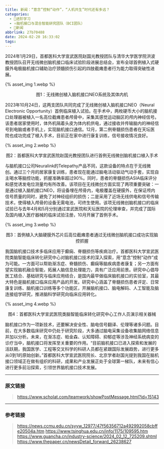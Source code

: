 ```yaml
---
title: 新闻：“意念”控制“动作”，“人机共生”时代还有多远？
categories:
  - 🌙进阶学习
  - ⭐脑机接口与混合智能研究团队（BCI团队）
  - 💫新闻
abbrlink: 27b70488
date: 2024-02-20 16:33:02
tags:
---
```


2024年1月29日，首都医科大学宣武医院赵国光教授团队与清华大学医学院洪波教授团队召开无线微创脑机接口临床试验阶段进展总结会，宣布全球首例植入式硬膜外电极脑机接口辅助治疗颈髓损伤引起的四肢截瘫患者行为能力取得突破性进展。

{% asset_img 1.webp %}
<div align='center'>图1：无线微创植入脑机接口NEO系统及其体内机</div>

<!--more-->

2023年10月24日，这两支团队共同完成了无线微创植入脑机接口NEO（Neural Electronic Opportunity）首例临床植入试验。在手术中，两枚硬币大小的脑机接口处理器被植入一名高位截瘫患者颅骨中，采集其感觉运动脑区的颅内神经信号。该患者居家使用时，体外机隔着头皮为体内机供电，通过接收并传输脑内的神经信号到电脑或者手机上，实现脑机接口通信。12月，第二例脊髓损伤患者在天坛医院也成功完成了植入手术，目前正在家中进行康复训练，信号接收情况良好。

{% asset_img 2.webp %}
<div align='center'>图2：首都医科大学宣武医院赵国光教授团队进行首例无线微创脑机接口植入手术</div>

与脑机接口公司Neuralink的Telepathy产品不同，这款设备的特点在于无线微创。通过三个月的居家康复训练，患者现在能通过脑电活动驱动气动手套，实现自主喝水等脑控功能，抓握准确率超过90%。同时，患者的脊髓损伤ASIA临床评分和感觉诱发电位测量均有所改善。该项目在无线微创方面实现了两项重要突破：一是通过植入脑机接口NEO，将设备埋在颅骨内，电极覆盖在硬膜外，在保证颅内信号质量的同时，避免了对神经组织的损伤；二是采用了近场无线供电和信号传输技术，使得植入颅骨的设备无需电池，可终生使用。该项无线微创脑机接口的临床试验已与去年4月和5月分别通过宣武医院和天坛医院的伦理审查，并完成了国际及国内植入医疗器械的临床试验注册，10月开展了首例手术。

{% asset_img 3.webp %}
<div align='center'>图3：首例植入大脑硬膜外芯片后高位截瘫患者通过无线微创脑机接口成功实现脑控抓握</div>

我国脑机接口技术多临床应用于癫痫、脊髓损伤等疾病治疗。首都医科大学宣武医院类脑智能临床转化研究中心对脑机接口技术的深入探索，用“意念”控制“动作”成为可能。一方面可以帮助渐冻症、脊髓损伤、癫痫等脑疾病患者康复；另一方面有望实现脑机融合智能，拓展人脑信息处理能力，具有广泛应用前景。研究中心倡导医工结合、基础研究与临床应用结合，是国内最早做临床脑机接口的实验室，其最大特色是脑机接口临床应用产品的开发。研究中心涵盖了脊髓损伤患者评定、日常康复训练、脑机接口训练等多个功能区，开展脑机接口、脑电解码、人工智能及脑连接组学研究，推进脑科学研究向临床应用转化。

{% asset_img 4.webp %}
<div align='center'>图4：首都医科大学宣武医院类脑智能临床转化研究中心工作人员演示相关器械</div>

脑机接口作为一项新技术，还要解决安全性、脑电信号翻译、伦理等诸多问题。目前，在大多数临床研究中仍处于研究阶段，大多通过脑电采集设备收集脑网络信息并加以分析。未来，在渐冻症、帕金森、认知障碍、抑郁症等涉及神经系统病变的诊疗当中，脑机接口将发挥至关重要的作用。“目前脑机接口已进入探索和发展的活跃期，我国医学、工程等交叉科学的科研人员都在紧跟国际发展趋势，进行更多从0到1的原始创新。”首都医科大学宣武医院院长、北京学者赵国光提到我国在脑机接口领域正在做有组织的科研，成果和产业发展正处于全球第一梯队，未来有信心进行更多前沿探索，引领世界脑机接口技术发展。

***

### 原文链接

> <https://www.scholat.com/teamwork/showPostMessage.html?id=15143>

***

### 参考链接

> <https://news.ccmu.edu.cn/syyw_12977/47f56356712a492992058cbffe20504a.htm>
> <https://www.tsinghua.edu.cn/info/1175/109595.htm>
> <https://www.guancha.cn/industry-science/2024_02_12_725209.shtml>
> <https://www.thepaper.cn/newsDetail_forward_26238627>

